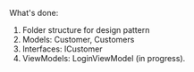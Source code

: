What's done:
1) Folder structure for design pattern
2) Models: Customer, Customers
3) Interfaces: ICustomer
4) ViewModels: LoginViewModel (in progress).

